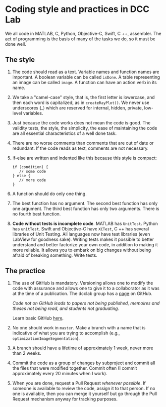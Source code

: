 # Coding style and practices in DCC Lab

We all code in MATLAB, C, Python, Objective-C, Swift, C ++, assembler. The act of programming is the basis of many of the tasks we do, so it must be done well.

## The style

1. The code should read as a text.
  Variable names and function names are important. A boolean variable can be called `isDone`. A table representing an image can be called `image`. A function can have an action verb in its name.

2. We take a "camel-case" style, that is, the first letter is lowercase, and then each word is capitalized, as in `createRayPlot()`. We never use underscores (_) which are reserved for internal, hidden, private, low-level variables.

3. Just because the code works does not mean the code is good.
   The validity tests, the style, the simplicity, the ease of maintaining the code are all essential characteristics of a well done task.

4. There are no worse comments than comments that are out of date or redundant. If the code reads as text, comments are not necessary.

5. If-else are written and indented like this because this style is compact:

   ```
   if (condition) {
      // some code
   } else {
      // more code
   }
   ```

6. A function should do only one thing.

7. The best function has no argument. The second best function has only one argument. The third best function has only two arguments. There is no fourth best function.

8. **Code without tests is incomplete code**. MATLAB has `UnitTest`. Python has `unitTest`. Swift and Objective-C have `XCTest`, C ++ has several libraries of Unit Testing. All languages now have test libraries (even LabView for goodness sake).
   Writing tests makes it possible to better understand and better factorize your own code, in addition to making it more reliable. It allows you to embark on big changes without being afraid of breaking something. Write tests.



## The practice

1. The use of GitHub is mandatory.
   Versioning allows one to modify the code with assurance and allows one to give it to a collaborator as it was at the time of a publication. The dcclab group has a [page](https://github.com/DCC-Lab) on GitHub.

   *Code not on GitHub leads to papers not being published, memoires and theses not being read, and students not graduating.*

   Learn basic GitHub [here](https://github.com/dccote/Enseignement/blob/master/HOWTO/HOWTO-GitHub.md).

2. No one should work in `master`.  Make a branch with a name that is indicative of what you are trying to accomplish (e.g., `optimizationImageSegmentation`).

3. A branch should have a lifetime of approximately 1 week, never more than 2 weeks.

4. Commit the code as a group of changes by subproject and commit all the files that were modified together. Commit often (I commit approximately every 20 minutes when I work).

5. When you are done, request a Pull Request *whenever possible*. If someone is available to review the code, assign it to that person.  If no one is available, then you can merge it yourself but go through the Pull Request mechanism anyway for tracking purposes.

   

     